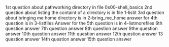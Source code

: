 1st question about pathworking directory in file 0x00-shell_basics
2nd question about listing the containt of a directory is in file 1-listit
3rd question about bringing me home directory is in 2-bring_me_home
answer for 4th question is in 3-listfiles
Answer for the 5th question is in 4-listmorefiles
6th question answer
7th question answer
8th question answer
9the question answer
10th question answer
11th question answer
12th question answer
13 question answer
14th question answer
15th question answer

